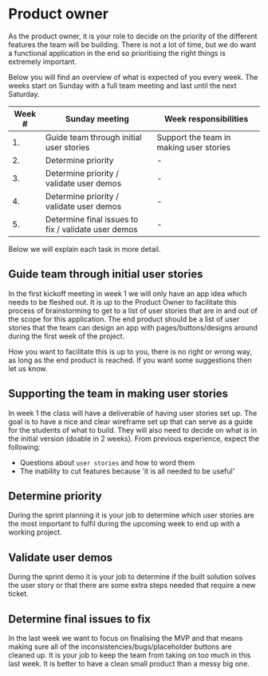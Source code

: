 # Product owner

As the product owner, it is your role to decide on the priority of the different features the team will be building. There is not a lot of time, but we do want a functional application in the end so prioritising the right things is extremely important.

Below you will find an overview of what is expected of you every week. The weeks start on Sunday with a full team meeting and last until the next Saturday.

| Week # | Sunday meeting                                      | Week responsibilities                   |
| ------ | --------------------------------------------------- | --------------------------------------- |
| 1.     | Guide team through initial user stories             | Support the team in making user stories |
| 2.     | Determine priority                                  | -                                       |
| 3.     | Determine priority / validate user demos            | -                                       |
| 4.     | Determine priority / validate user demos            | -                                       |
| 5.     | Determine final issues to fix / validate user demos | -                                       |

Below we will explain each task in more detail.

## Guide team through initial user stories

In the first kickoff meeting in week 1 we will only have an app idea which needs to be fleshed out. It is up to the Product Owner to facilitate this process of brainstorming to get to a list of user stories that are in and out of the scope for this application. The end product should be a list of user stories that the team can design an app with pages/buttons/designs around during the first week of the project.

How you want to facilitate this is up to you, there is no right or wrong way, as long as the end product is reached. If you want some suggestions then let us know.

## Supporting the team in making user stories

In week 1 the class will have a deliverable of having user stories set up. The goal is to have a nice and clear wireframe set up that can serve as a guide for the students of what to build. They will also need to decide on what is in the initial version (doable in 2 weeks). From previous experience, expect the following:

- Questions about `user stories` and how to word them
- The inability to cut features because 'it is all needed to be useful'

## Determine priority

During the sprint planning it is your job to determine which user stories are the most important to fulfil during the upcoming week to end up with a working project.

## Validate user demos

During the sprint demo it is your job to determine if the built solution solves the user story or that there are some extra steps needed that require a new ticket.

## Determine final issues to fix

In the last week we want to focus on finalising the MVP and that means making sure all of the inconsistencies/bugs/placeholder buttons are cleaned up. It is your job to keep the team from taking on too much in this last week. It is better to have a clean small product than a messy big one.
